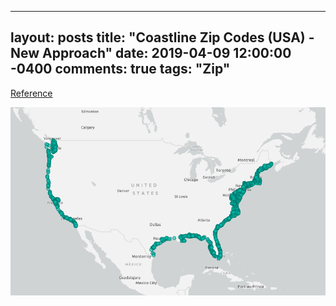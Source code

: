 
---
layout: posts
title: "Coastline Zip Codes (USA) - New Approach"
date: 2019-04-09 12:00:00 -0400
comments: true
tags: "Zip"
---



[Reference](http://bluemm.blogspot.com/2007/01/excel-formula-to-calculate-distance.html)


![center](/images/zip1.PNG)

